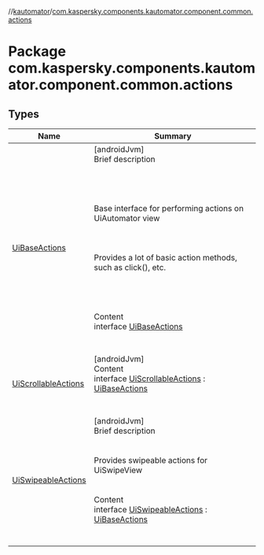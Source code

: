 //[kautomator](../index.md)/[com.kaspersky.components.kautomator.component.common.actions](index.md)



# Package com.kaspersky.components.kautomator.component.common.actions  


## Types  
  
|  Name|  Summary| 
|---|---|
| [UiBaseActions](-ui-base-actions/index.md)| [androidJvm]  <br>Brief description  <br><br><br><br><br>Base interface for performing actions on UiAutomator view<br><br><br><br>Provides a lot of basic action methods, such as click(), etc.<br><br><br><br>  <br>Content  <br>interface [UiBaseActions](-ui-base-actions/index.md)  <br><br><br>
| [UiScrollableActions](-ui-scrollable-actions/index.md)| [androidJvm]  <br>Content  <br>interface [UiScrollableActions](-ui-scrollable-actions/index.md) : [UiBaseActions](-ui-base-actions/index.md)  <br><br><br>
| [UiSwipeableActions](-ui-swipeable-actions/index.md)| [androidJvm]  <br>Brief description  <br><br><br>Provides swipeable actions for UiSwipeView<br><br>  <br>Content  <br>interface [UiSwipeableActions](-ui-swipeable-actions/index.md) : [UiBaseActions](-ui-base-actions/index.md)  <br><br><br>

